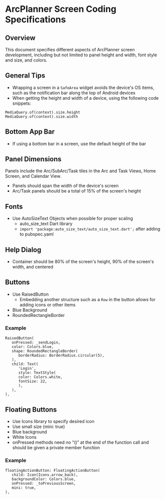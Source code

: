 # ArcPlanner Screen Coding Specifications #
## Overview ##
This document specifies different aspects of ArcPlanner screen development, including but not limited to panel height and width, font style and size, and colors.  


## General Tips ##
* Wrapping a screen in a `SafeArea` widget avoids the device's OS items, such as the notification bar along the top of Android devices
* When getting the height and width of a device, using the following code snippets:
```
MediaQuery.of(context).size.height
MediaQuery.of(context).size.width
```


## Bottom App Bar ##
* If using a bottom bar in a screen, use the default height of the bar

## Panel Dimensions ##
Panels include the Arc/SubArc/Task tiles in the Arc and Task Views, Home Screen, and Calendar View.  
* Panels should span the width of the device's screen
* Arc/Task panels should be a total of 15% of the screen's height


## Fonts ##
* Use AutoSizeText Objects when possible for proper scaling
    * auto_size_text Dart library
    * `import 'package:auto_size_text/auto_size_text.dart';` after adding to pubspec.yaml

## Help Dialog ##
* Container should be 80% of the screen's height, 90% of the screen's width, and centered   


## Buttons ##
* Use RaisedButton
    * Embedding another structure such as a `Row` in the button allows for adding icons or other items
* Blue Background
* RoundedRectangleBorder
### Example ###
```
RaisedButton(
   onPressed: _sendLogin,
   color: Colors.blue,
   shape: RoundedRectangleBorder(
      borderRadius: BorderRadius.circular(5),
   ),
   child: Text(
      'Login',
      style: TextStyle(
      color: Colors.white,
      fontSize: 22,
      ),
   ),
),
```


## Floating Buttons ##
* Use Icons library to specify desired icon
* Use small size (mini: true)
* Blue background
* White Icons
* onPressed methods need no “()” at the end of the function call and should be given a private member function
### Example ###
```
floatingActionButton: FloatingActionButton(
   child: Icon(Icons.arrow_back),
   backgroundColor: Colors.blue,
   onPressed: _toPreviousScreen,
   mini: true,
),

```

